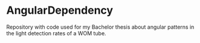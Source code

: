 # AngularDependency
Repository with code used for my Bachelor thesis about angular patterns in the light detection rates of a WOM tube.
